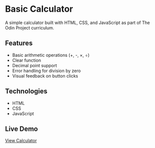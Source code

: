 # Basic Calculator

A simple calculator built with HTML, CSS, and JavaScript as part of The Odin Project curriculum.

## Features
- Basic arithmetic operations (+, -, ×, ÷)
- Clear function
- Decimal point support
- Error handling for division by zero
- Visual feedback on button clicks

## Technologies
- HTML
- CSS
- JavaScript

## Live Demo
[View Calculator](https://calculator-git-main-camilleloues-projects.vercel.app/)